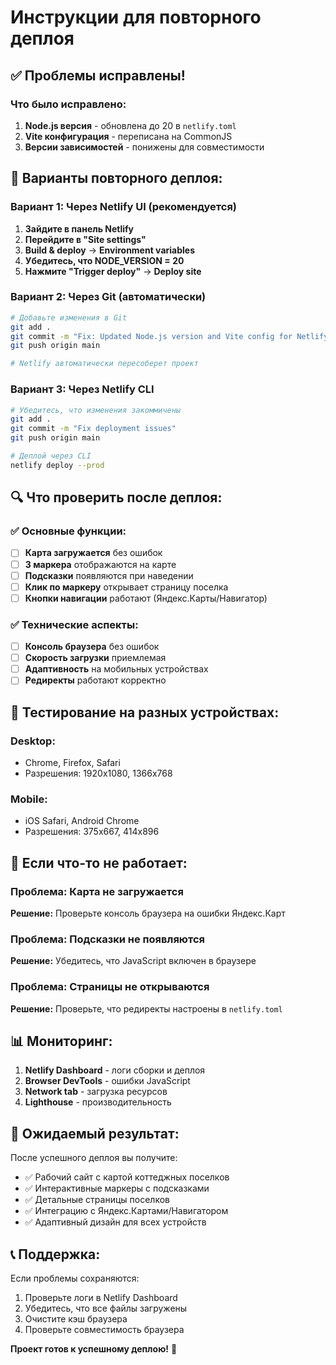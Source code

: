 # Инструкции для повторного деплоя

## ✅ Проблемы исправлены!

### Что было исправлено:

1. **Node.js версия** - обновлена до 20 в `netlify.toml`
2. **Vite конфигурация** - переписана на CommonJS
3. **Версии зависимостей** - понижены для совместимости

## 🚀 Варианты повторного деплоя:

### Вариант 1: Через Netlify UI (рекомендуется)

1. **Зайдите в панель Netlify**
2. **Перейдите в "Site settings"**
3. **Build & deploy** → **Environment variables**
4. **Убедитесь, что NODE_VERSION = 20**
5. **Нажмите "Trigger deploy"** → **Deploy site**

### Вариант 2: Через Git (автоматически)

```bash
# Добавьте изменения в Git
git add .
git commit -m "Fix: Updated Node.js version and Vite config for Netlify compatibility"
git push origin main

# Netlify автоматически пересоберет проект
```

### Вариант 3: Через Netlify CLI

```bash
# Убедитесь, что изменения закоммичены
git add .
git commit -m "Fix deployment issues"
git push origin main

# Деплой через CLI
netlify deploy --prod
```

## 🔍 Что проверить после деплоя:

### ✅ Основные функции:

- [ ] **Карта загружается** без ошибок
- [ ] **3 маркера** отображаются на карте
- [ ] **Подсказки** появляются при наведении
- [ ] **Клик по маркеру** открывает страницу поселка
- [ ] **Кнопки навигации** работают (Яндекс.Карты/Навигатор)

### ✅ Технические аспекты:

- [ ] **Консоль браузера** без ошибок
- [ ] **Скорость загрузки** приемлемая
- [ ] **Адаптивность** на мобильных устройствах
- [ ] **Редиректы** работают корректно

## 📱 Тестирование на разных устройствах:

### Desktop:

- Chrome, Firefox, Safari
- Разрешения: 1920x1080, 1366x768

### Mobile:

- iOS Safari, Android Chrome
- Разрешения: 375x667, 414x896

## 🐛 Если что-то не работает:

### Проблема: Карта не загружается

**Решение:** Проверьте консоль браузера на ошибки Яндекс.Карт

### Проблема: Подсказки не появляются

**Решение:** Убедитесь, что JavaScript включен в браузере

### Проблема: Страницы не открываются

**Решение:** Проверьте, что редиректы настроены в `netlify.toml`

## 📊 Мониторинг:

1. **Netlify Dashboard** - логи сборки и деплоя
2. **Browser DevTools** - ошибки JavaScript
3. **Network tab** - загрузка ресурсов
4. **Lighthouse** - производительность

## 🎯 Ожидаемый результат:

После успешного деплоя вы получите:

- ✅ Рабочий сайт с картой коттеджных поселков
- ✅ Интерактивные маркеры с подсказками
- ✅ Детальные страницы поселков
- ✅ Интеграцию с Яндекс.Картами/Навигатором
- ✅ Адаптивный дизайн для всех устройств

## 📞 Поддержка:

Если проблемы сохраняются:

1. Проверьте логи в Netlify Dashboard
2. Убедитесь, что все файлы загружены
3. Очистите кэш браузера
4. Проверьте совместимость браузера

**Проект готов к успешному деплою!** 🎉
